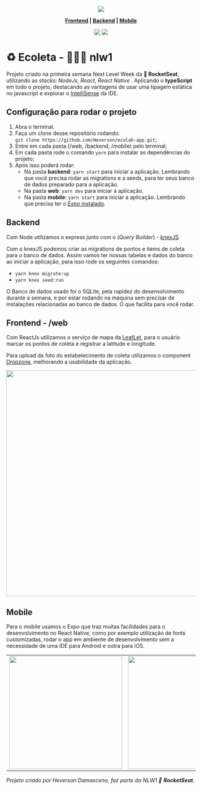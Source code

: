 
<p align="center">
<img src="https://user-images.githubusercontent.com/729786/83943228-cfd37780-a7d0-11ea-9ffd-d34ee5517fb3.png"/>
</p>

<p align="center">
<strong> <a href="#frontend---web">Frontend</a> | <a href="#-backend-">Backend</a> | <a href="#mobile">Mobile</a></strong>
</p>
<p align="center">
<img src="https://badgen.net/npm/types/react/" />
<img src="https://badgen.net/npm/types/tslib" />
</p>

<h1>♻️ Ecoleta  - 👨🏻‍🚀 nlw1 </h1>

<p>
Projeto criado na primeira semana Next Level Week da <strong>🚀 RocketSeat</strong>, utilizando as <i>stacks: NodeJs, React, React Native</i> .
Aplicando o <strong>typeScript</strong> em todo o projeto, destacando as vantagens de usar uma tipagem estática no javascript e explorar o <a href="https://docs.microsoft.com/pt-br/visualstudio/ide/using-intellisense?view=vs-2019#:~:text=O%20IntelliSense%20%C3%A9%20uma%20ajuda,Informa%C3%A7%C3%B5es%20R%C3%A1pidas%20e%20Completar%20Palavra.&text=V%C3%A1rios%20aspectos%20do%20IntelliSense%20s%C3%A3o%20espec%C3%ADficos%20do%20idioma.">IntelliSense</a> da IDE.
</p>

<h2>Configuração para rodar o projeto</h2>

1.  Abra o terminal.
2.  Faça um clone desse repositório rodando:  
    `git clone https://github.com/Heverson/ecolab-app.git`;
3.  Entre em cada pasta (/web, /backend, /mobile) pelo terminal;
4.  Em cada pasta rode o comando `yarn`  para instalar as dependências do projeto;
5.  Após isso poderá rodar:
	-  Na pasta **backend**: `yarn start` para iniciar a aplicação. Lembrando que você precisa rodar as migrations e a seeds, para ter seus banco de dados preparado para a aplicação.
	-  Na pasta **web**: `yarn dev` para iniciar a aplicação.
	-  Na pasta **mobile**: `yarn start` para iniciar a aplicação. Lembrando  que precisa ter o <a href="https://www.youtube.com/watch?v=eSjFDWYkdxM&vl=pt">*Expo* instalado</a>.


<h2> Backend </h2>
<p>Com Node utilizamos o express junto com o (<i>Query Builder</i>) - <a href="http://knexjs.org/">knexJS</a>.</p>
<p>
Com o knexJS podemos criar as migrations de pontos e items de coleta para o banco de dados.
Assim vamos ter nossas tabelas e dados do banco ao iniciar a aplicação, para isso rode os seguintes comandos:

 - `yarn knex migrate:up` 
 - `yarn knex seed:run`

O Banco de dados usado foi o SQLite, pela rapidez do desenvolvimento durante a semana, e por estar rodando na máquina sem precisar de instalações relacionadas ao banco de dados. O que facilita para você rodar.  
<p>

<h2>Frontend - /web</h2>
<p>Com ReactJs utilizamos o serviço de mapa da <a href="https://leafletjs.com/">LeafLet</a>, para o usuário marcar os pontos de coleta e registrar a latitude e longitude.</p>
<p>Para upload da foto do estabelecimento de coleta utilizamos o component <a href="https://github.com/react-dropzone/react-dropzone">Dropzone</a>, melhorando a usabilidade da aplicação.</p>
<p align="center">
<img src="https://user-images.githubusercontent.com/729786/83943224-ccd88700-a7d0-11ea-91dd-1b1c811a2dc6.png" width="600"/>
</p>


<h2>Mobile</h2>
<p>Para o mobile usamos o Expo que traz muitas facilidades para o desenvolvimento no React Native, como por exemplo utilização de fonts customizadas, rodar o app em ambiente de desenvolvimento sem a necessidade de uma IDE para Android e outra para iOS.</p>
<table><tr><td>
<img src="https://user-images.githubusercontent.com/729786/83943130-df05f580-a7cf-11ea-97d9-922ef727f7ee.gif" width="300" /></td><td>
<img src="https://user-images.githubusercontent.com/729786/83943127-d9101480-a7cf-11ea-8781-b75e1d40c3ed.gif" width="300" />
</td></tr></table>


*Projeto criado por Heverson Damasceno, faz parte da NLW1 🚀 <strong>RocketSeat.</strong>*

